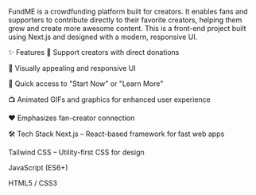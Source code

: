 FundME is a crowdfunding platform built for creators. It enables fans and supporters to contribute directly to their favorite creators, helping them grow and create more awesome content. This is a front-end project built using Next.js and designed with a modern, responsive UI.

✨ Features
💸 Support creators with direct donations

🎨 Visually appealing and responsive UI

🚀 Quick access to "Start Now" or "Learn More"

📺 Animated GIFs and graphics for enhanced user experience

❤️ Emphasizes fan-creator connection

🛠 Tech Stack
Next.js – React-based framework for fast web apps

Tailwind CSS – Utility-first CSS for design

JavaScript (ES6+)

HTML5 / CSS3
